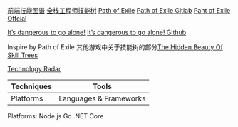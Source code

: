 [前端技能图谱](https://leohxj.gitbooks.io/front-end-database/content/interview/skill-path.html)
[全栈工程师技能树](https://github.com/geekcompany/full-stack-tree)
[Path of Exile](http://exilecraft.org/)
[Path of Exile Gitlab](https://gitlab.com/jmis/exilecraft)
[Paht of Exile Offcial](https://www.pathofexile.com/)

[It’s dangerous to go alone!](http://www.dungeonsanddevelopers.com/)
[It’s dangerous to go alone! Github](https://github.com/352Media/skilltree)

Inspire by Path of Exile
其他游戏中关于技能树的部分[The Hidden Beauty Of Skill Trees](http://kotaku.com/i-agree-diablo-3-allows-quite-a-bit-of-diversity-by-al-454200578)

[Technology  Radar](https://www.thoughtworks.com/cn/radar)

Techniques  | Tools
------------|------------------
Platforms   | Languages & Frameworks

Platforms:
Node.js
Go 
.NET Core 